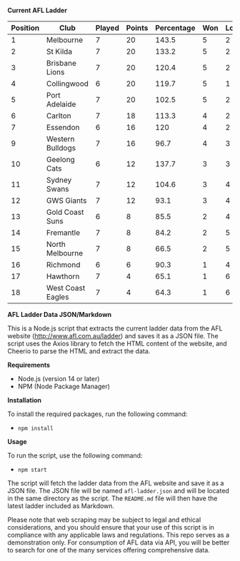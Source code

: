 **Current AFL Ladder**

| Position | Club | Played | Points | Percentage | Won | Lost | Drawn | PF | PA |
| -------- | ---- | ------ | ------ | ---------- | --- | ---- | ----- | -- | -- |
| 1 | Melbourne | 7 | 20 | 143.5 | 5 | 2 | 0 | 769 | 536 |
| 2 | St Kilda | 7 | 20 | 133.2 | 5 | 2 | 0 | 586 | 440 |
| 3 | Brisbane Lions | 7 | 20 | 120.4 | 5 | 2 | 0 | 709 | 589 |
| 4 | Collingwood | 6 | 20 | 119.7 | 5 | 1 | 0 | 566 | 473 |
| 5 | Port Adelaide | 7 | 20 | 102.5 | 5 | 2 | 0 | 604 | 589 |
| 6 | Carlton | 7 | 18 | 113.3 | 4 | 2 | 1 | 603 | 532 |
| 7 | Essendon | 6 | 16 | 120 | 4 | 2 | 0 | 575 | 479 |
| 9 | Western Bulldogs | 7 | 16 | 96.7 | 4 | 3 | 0 | 530 | 548 |
| 10 | Geelong Cats | 6 | 12 | 137.7 | 3 | 3 | 0 | 632 | 459 |
| 11 | Sydney Swans | 7 | 12 | 104.6 | 3 | 4 | 0 | 641 | 613 |
| 12 | GWS Giants | 7 | 12 | 93.1 | 3 | 4 | 0 | 597 | 641 |
| 13 | Gold Coast Suns | 6 | 8 | 85.5 | 2 | 4 | 0 | 461 | 539 |
| 14 | Fremantle | 7 | 8 | 84.2 | 2 | 5 | 0 | 540 | 641 |
| 15 | North Melbourne | 7 | 8 | 66.5 | 2 | 5 | 0 | 485 | 729 |
| 16 | Richmond | 6 | 6 | 90.3 | 1 | 4 | 1 | 455 | 504 |
| 17 | Hawthorn | 7 | 4 | 65.1 | 1 | 6 | 0 | 443 | 680 |
| 18 | West Coast Eagles | 7 | 4 | 64.3 | 1 | 6 | 0 | 514 | 799 |

**AFL Ladder Data JSON/Markdown**

This is a Node.js script that extracts the current ladder data from the AFL website (http://www.afl.com.au/ladder) and saves it as a JSON file. The script uses the Axios library to fetch the HTML content of the website, and Cheerio to parse the HTML and extract the data.

**Requirements**

- Node.js (version 14 or later)
- NPM (Node Package Manager)

**Installation**

To install the required packages, run the following command:

 - `npm install`

**Usage**

To run the script, use the following command:

 - `npm start`

The script will fetch the ladder data from the AFL website and save it as a JSON file. The JSON file will be named `afl-ladder.json` and will be located in the same directory as the script. The `README.md` file will then have the latest ladder included as Markdown.

Please note that web scraping may be subject to legal and ethical considerations, and you should ensure that your use of this script is in compliance with any applicable laws and regulations. This repo serves as a demonstration only. For consumption of AFL data via API, you will be better to search for one of the many services offering comprehensive data.
